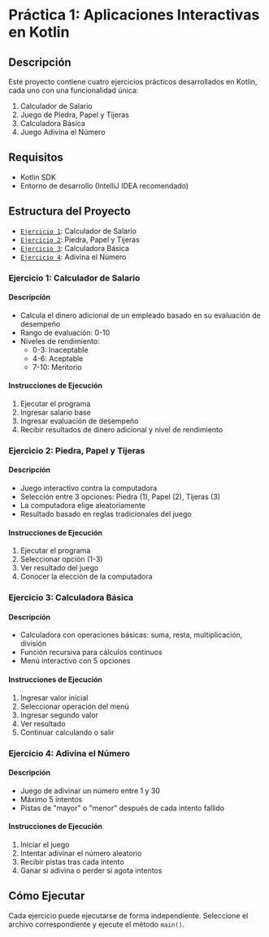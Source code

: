 # Práctica 1: Aplicaciones Interactivas en Kotlin

## Descripción
Este proyecto contiene cuatro ejercicios prácticos desarrollados en Kotlin, cada uno con una funcionalidad única:
1. Calculador de Salario
2. Juego de Piedra, Papel y Tijeras
3. Calculadora Básica
4. Juego Adivina el Número

## Requisitos
- Kotlin SDK
- Entorno de desarrollo (IntelliJ IDEA recomendado)

## Estructura del Proyecto
- [`Ejercicio 1`](src/practica1-ejercicio1.kt): Calculador de Salario
- [`Ejercicio 2`](src/practica1-ejercicio2.kt): Piedra, Papel y Tijeras
- [`Ejercicio 3`](src/practica1-ejercicio3.kt): Calculadora Básica
- [`Ejercicio 4`](src/practica1-ejercicio4.kt): Adivina el Número

### Ejercicio 1: Calculador de Salario
#### Descripción
- Calcula el dinero adicional de un empleado basado en su evaluación de desempeño
- Rango de evaluación: 0-10
- Niveles de rendimiento:
    - 0-3: Inaceptable
    - 4-6: Aceptable
    - 7-10: Meritorio

#### Instrucciones de Ejecución
1. Ejecutar el programa
2. Ingresar salario base
3. Ingresar evaluación de desempeño
4. Recibir resultados de dinero adicional y nivel de rendimiento

### Ejercicio 2: Piedra, Papel y Tijeras
#### Descripción
- Juego interactivo contra la computadora
- Selección entre 3 opciones: Piedra (1), Papel (2), Tijeras (3)
- La computadora elige aleatoriamente
- Resultado basado en reglas tradicionales del juego

#### Instrucciones de Ejecución
1. Ejecutar el programa
2. Seleccionar opción (1-3)
3. Ver resultado del juego
4. Conocer la elección de la computadora

### Ejercicio 3: Calculadora Básica
#### Descripción
- Calculadora con operaciones básicas: suma, resta, multiplicación, división
- Función recursiva para cálculos continuos
- Menú interactivo con 5 opciones

#### Instrucciones de Ejecución
1. Ingresar valor inicial
2. Seleccionar operación del menú
3. Ingresar segundo valor
4. Ver resultado
5. Continuar calculando o salir

### Ejercicio 4: Adivina el Número
#### Descripción
- Juego de adivinar un número entre 1 y 30
- Máximo 5 intentos
- Pistas de "mayor" o "menor" después de cada intento fallido

#### Instrucciones de Ejecución
1. Iniciar el juego
2. Intentar adivinar el número aleatorio
3. Recibir pistas tras cada intento
4. Ganar si adivina o perder si agota intentos

## Cómo Ejecutar
Cada ejercicio puede ejecutarse de forma independiente. Seleccione el archivo correspondiente y ejecute el método `main()`.

